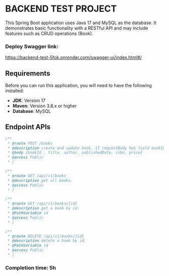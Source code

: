 # BACKEND TEST PROJECT

This Spring Boot application uses Java 17 and MySQL as the database. It demonstrates basic functionality with a RESTful API and may include features such as CRUD operations (Book).

### Deploy Swagger link: 
https://backend-test-5fok.onrender.com/swagger-ui/index.html#/

## Requirements

Before you can run this application, you will need to have the following installed:

- **JDK**: Version 17 
- **Maven**: Version 3.8.x or higher
- **Database**: MySQL

## Endpoint APIs

```javascript
/**
 * @route POST /books
 * @description create and update book. If requestBody has field bookId then api will be update.
 * @body {bookId , title, author, publishedDate, isbn, price}
 * @access Public
 * /
```

```javascript
/**
 * @route GET /api/v1/books
 * @description get all books.
 * @access Public
 * /
```

```javascript
/**
 * @route GET /api/v1/books/{id}
 * @description get a book by id.
 * @PathVariable id
 * @access Public
 * /
```

```javascript
/**
 * @route DELETE /api/v1/books/{id}
 * @description delete a book by id.
 * @PathVariable id
 * @access Public
 * /
```

###  Completion time: 5h
